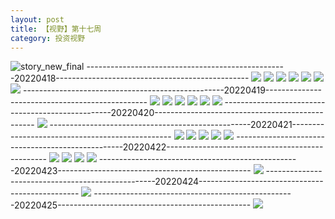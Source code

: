 ```yaml
---
layout: post
title: 【视野】第十七周
category: 投资视野
---
```

![story_new_final](http://rh8cub8wq.hd-bkt.clouddn.com/img/story_new_final_0322.png)
--------------------------------------------------20220418------------------------------------------------
![](http://rh8cub8wq.hd-bkt.clouddn.com/img/factors-220418-1.png)
![](http://rh8cub8wq.hd-bkt.clouddn.com/img/factors-220418-2.png)
![](http://rh8cub8wq.hd-bkt.clouddn.com/img/factors-220418-3.png)
![](http://rh8cub8wq.hd-bkt.clouddn.com/img/factors-220418-4.png)
![](http://rh8cub8wq.hd-bkt.clouddn.com/img/factors-220418-5.png)
![](http://rh8cub8wq.hd-bkt.clouddn.com/img/factors-220418-6.png)
![](http://rh8cub8wq.hd-bkt.clouddn.com/img/factors-220418-7.png)
--------------------------------------------------20220419------------------------------------------------
![](http://rh8cub8wq.hd-bkt.clouddn.com/img/factors-220419-1.png)
![](http://rh8cub8wq.hd-bkt.clouddn.com/img/factors-220419-2.png)
![](http://rh8cub8wq.hd-bkt.clouddn.com/img/factors-220419-3.png)
![](http://rh8cub8wq.hd-bkt.clouddn.com/img/factors-220419-4.png)
![](http://rh8cub8wq.hd-bkt.clouddn.com/img/factors-220419-5.png)
![](http://rh8cub8wq.hd-bkt.clouddn.com/img/factors-220419-6.png)
--------------------------------------------------20220420------------------------------------------------
![](http://rh8dao9dj.hd-bkt.clouddn.com/img/factors-220420-1.png)
--------------------------------------------------20220421------------------------------------------------
![](http://rh8dao9dj.hd-bkt.clouddn.com/img/factors-220421-1.png)
![](http://rh8dao9dj.hd-bkt.clouddn.com/img/factors-220421-2.png)
![](http://rh8dao9dj.hd-bkt.clouddn.com/img/factors-220421-3.png)
![](http://rh8dao9dj.hd-bkt.clouddn.com/img/factors-220421-4.png)
![](http://rh8dao9dj.hd-bkt.clouddn.com/img/factors-220421-5.png)
--------------------------------------------------20220422------------------------------------------------
![](http://rh8dao9dj.hd-bkt.clouddn.com/img/factors-220422-1.png)
![](http://rh8dao9dj.hd-bkt.clouddn.com/img/factors-220422-2.png)
![](http://rh8dao9dj.hd-bkt.clouddn.com/img/factors-220422-3.png)
![](http://rh8dao9dj.hd-bkt.clouddn.com/img/factors-220422-4.png)
--------------------------------------------------20220423------------------------------------------------
![](http://rh8dao9dj.hd-bkt.clouddn.com/img/factors-220424-1.png)
--------------------------------------------------20220424------------------------------------------------
![](http://rh8dao9dj.hd-bkt.clouddn.com/img/factors-220424-new-1.png)
--------------------------------------------------20220425------------------------------------------------
![](http://rh8dao9dj.hd-bkt.clouddn.com/img/factors-220425-1.png)
  




